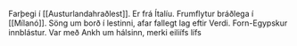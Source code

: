 Farþegi í [[Austurlandahraðlest]].
Er frá Ítalíu.
Frumflytur bráðlega í [[Mílanó]].
Söng um borð í lestinni, afar fallegt lag eftir Verdi.
Forn-Egypskur innblástur.
Var með Ankh um hálsinn, merki eiliífs lífs